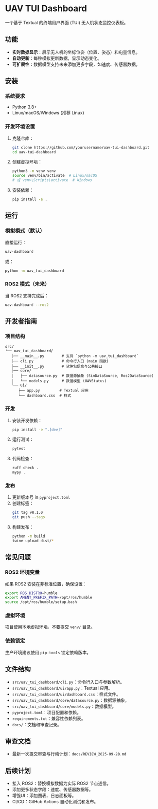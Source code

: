 # UAV TUI Dashboard

一个基于 Textual 的终端用户界面 (TUI) 无人机状态监控仪表板。

## 功能

- **实时数据显示**：展示无人机的坐标位姿（位置、姿态）和电量信息。
- **自动更新**：每秒模拟更新数据，显示动态变化。
- **可扩展性**：数据模型支持未来添加更多字段，如速度、传感器数据。

## 安装

### 系统要求

- Python 3.8+
- Linux/macOS/Windows (推荐 Linux)

### 开发环境设置

1. 克隆仓库：
   ```bash
   git clone https://github.com/yourusername/uav-tui-dashboard.git
   cd uav-tui-dashboard
   ```

2. 创建虚拟环境：
   ```bash
   python3 -m venv venv
   source venv/bin/activate  # Linux/macOS
   # 或 venv\Scripts\activate  # Windows
   ```

3. 安装依赖：
   ```bash
   pip install -e .
   ```

## 运行

### 模拟模式（默认）

直接运行：
```bash
uav-dashboard
```

或：
```bash
python -m uav_tui_dashboard
```

### ROS2 模式（未来）

当 ROS2 支持完成后：
```bash
uav-dashboard --ros2
```

## 开发者指南

### 项目结构

```
src/
└── uav_tui_dashboard/
   ├── __main__.py        # 支持 `python -m uav_tui_dashboard`
   ├── cli.py             # 命令行入口 (main 函数)
   ├── __init__.py        # 软件包信息与公共接口
   ├── core/
   │   ├── datasource.py  # 数据源抽象 (SimDataSource, Ros2DataSource)
   │   └── models.py      # 数据模型 (UAVStatus)
   └── ui/
      ├── app.py         # Textual 应用
      └── dashboard.css  # 样式
```

### 开发

1. 安装开发依赖：
   ```bash
   pip install -e ".[dev]"
   ```

2. 运行测试：
   ```bash
   pytest
   ```

3. 代码检查：
   ```bash
   ruff check .
   mypy .
   ```

### 发布

1. 更新版本号 in `pyproject.toml`
2. 创建标签：
   ```bash
   git tag v0.1.0
   git push --tags
   ```
3. 构建发布：
   ```bash
   python -m build
   twine upload dist/*
   ```

## 常见问题

### ROS2 环境变量

如果 ROS2 安装在非标准位置，确保设置：
```bash
export ROS_DISTRO=humble
export AMENT_PREFIX_PATH=/opt/ros/humble
source /opt/ros/humble/setup.bash
```

### 虚拟环境

项目使用本地虚拟环境，不要提交 `venv/` 目录。

### 依赖锁定

生产环境建议使用 `pip-tools` 锁定依赖版本。

## 文件结构

- `src/uav_tui_dashboard/cli.py`：命令行入口与参数解析。
- `src/uav_tui_dashboard/ui/app.py`：Textual 应用。
- `src/uav_tui_dashboard/ui/dashboard.css`：样式文件。
- `src/uav_tui_dashboard/core/datasource.py`：数据源抽象。
- `src/uav_tui_dashboard/core/models.py`：数据模型。
- `pyproject.toml`：项目配置和依赖。
- `requirements.txt`：兼容性依赖列表。
- `docs/`：文档和审查记录。

## 审查文档

- 最新一次提交审查与行动计划：`docs/REVIEW_2025-09-28.md`

## 后续计划

- 接入 ROS2：替换模拟数据为实际 ROS2 节点通信。
- 添加更多状态字段：速度、传感器数据等。
- 增强UI：添加图表、日志面板等。
- CI/CD：GitHub Actions 自动化测试和发布。

